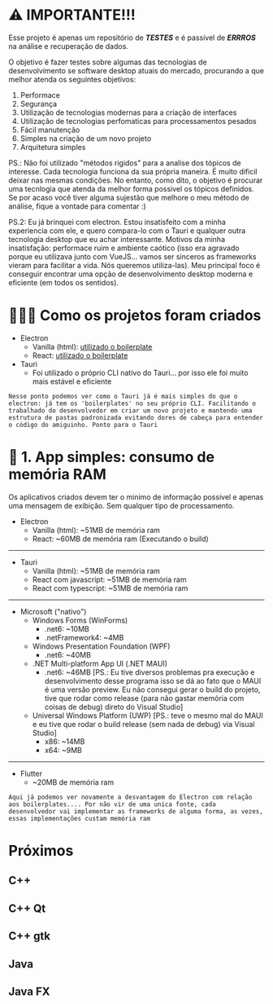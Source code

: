 # ⚠️ IMPORTANTE!!!

Esse projeto é apenas um repositório de **_TESTES_** e é passível de **_ERRROS_** na análise e recuperação de dados.

O objetivo é fazer testes sobre algumas das tecnologias de desenvolvimento se software desktop atuais do mercado, procurando a que melhor atenda os seguintes objetivos:

1. Performace
1. Segurança
1. Utilização de tecnologias modernas para a criação de interfaces
1. Utilização de tecnologias perfomaticas para processamentos pesados
1. Fácil manutenção
1. Simples na criação de um novo projeto
1. Arquitetura simples

PS.: Não foi utilizado "métodos rigidos" para a analise dos tópicos de interesse. Cada tecnologia funciona da sua própria maneira. É muito dificil deixar nas mesmas condições. No entanto, como dito, o objetivo é procurar uma tecnlogia que atenda da melhor forma possivel os tópicos definidos. Se por acaso você tiver alguma sujestão que melhore o meu método de análise, fique a vontade para comentar :)

PS.2: Eu já brinquei com electron. Estou insatisfeito com a minha experiencia com ele, e quero compara-lo com o Tauri e qualquer outra tecnologia desktop que eu achar interessante. Motivos da minha insatisfação: performace ruim e ambiente caótico (isso era agravado porque eu utilizava junto com VueJS... vamos ser sinceros as frameworks vieram para facilitar a vida. Nós queremos utiliza-las). Meu principal foco é conseguir encontrar uma opção de desenvolvimento desktop moderna e eficiente (em todos os sentidos).

# 👷🏻‍♂️ Como os projetos foram criados

- Electron
  - Vanilla (html): [utilizado o boilerplate](https://github.com/electron/electron-quick-start)
  - React: [utilizado o boilerplate](https://github.com/electron-react-boilerplate/electron-react-boilerplate)
- Tauri
  - Foi utilizado o próprio CLI nativo do Tauri... por isso ele foi muito mais estável e eficiente

`Nesse ponto podemos ver como o Tauri já é mais simples do que o electron: já tem os 'boilerplates' no seu próprio CLI. Facilitando o trabalhado do desenvolvedor em criar um novo projeto e mantendo uma estrutura de pastas padronizada evitando dores de cabeça para entender o código do amiguinho. Ponto para o Tauri`

# 📝 1. App simples: consumo de memória RAM

Os aplicativos criados devem ter o minimo de informação possivel e apenas uma mensagem de exibição. Sem qualquer tipo de processamento.

- Electron
  - Vanilla (html): ~51MB de memória ram
  - React: ~60MB de memória ram (Executando o build)

---

- Tauri
  - Vanilla (html): ~51MB de memória ram
  - React com javascript: ~51MB de memória ram
  - React com typescript: ~51MB de memória ram

---

- Microsoft ("nativo")
  - Windows Forms (WinForms)
    - .net6: ~10MB
    - .netFramework4: ~4MB
  - Windows Presentation Foundation (WPF)
    - .net6: ~40MB
  - .NET Multi-platform App UI (.NET MAUI)
    - .net6: ~46MB [PS.: Eu tive diversos problemas pra execução e desenvolvimento desse programa isso se dá ao fato que o MAUI é uma versão preview. Eu não consegui gerar o build do projeto, tive que rodar como release (para não gastar memória com coisas de debug) direto do Visual Studio]
  - Universal Windows Platform (UWP) [PS.: teve o mesmo mal do MAUI e eu tive que rodar o build release (sem nada de debug) via Visual Studio]
    - x86: ~14MB
    - x64: ~9MB

---

- Flutter
  - ~20MB de memória ram

`Aqui já podemos ver novamente a desvantagem do Electron com relação aos boilerplates.... Por não vir de uma unica fonte, cada desenvolvedor vai implementar as frameworks de alguma forma, as vezes, essas implementações custam memória ram`

# Próximos

## C++

## C++ Qt

## C++ gtk

## Java

## Java FX
